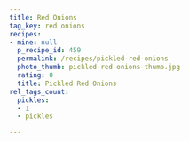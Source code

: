 ```yaml
---
title: Red Onions
tag_key: red onions
recipes:
- mine: null
  p_recipe_id: 459
  permalink: /recipes/pickled-red-onions
  photo_thumb: pickled-red-onions-thumb.jpg
  rating: 0
  title: Pickled Red Onions
rel_tags_count:
  pickles:
  - 1
  - pickles

---
```


